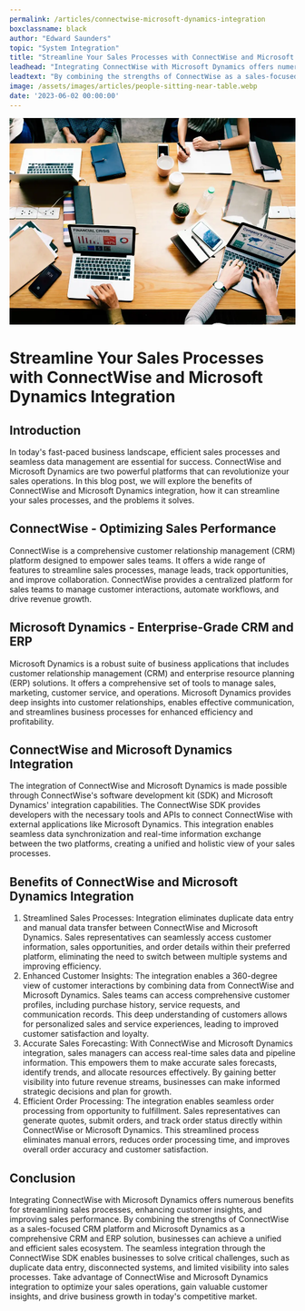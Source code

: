 ```yaml
---
permalink: /articles/connectwise-microsoft-dynamics-integration
boxclassname: black
author: "Edward Saunders"
topic: "System Integration"
title: "Streamline Your Sales Processes with ConnectWise and Microsoft Dynamics Integration"
leadhead: "Integrating ConnectWise with Microsoft Dynamics offers numerous benefits for streamlining sales processes, enhancing customer insights, and improving sales performance"
leadtext: "By combining the strengths of ConnectWise as a sales-focused CRM platform and Microsoft Dynamics as a comprehensive CRM and ERP solution, businesses can achieve a unified and efficient sales ecosystem. The seamless integration through the ConnectWise SDK enables businesses to solve critical challenges, such as duplicate data entry, disconnected systems, and limited visibility into sales processes. Take advantage of ConnectWise and Microsoft Dynamics integration to optimize your sales operations, gain valuable customer insights, and drive business growth in today's competitive market."
image: /assets/images/articles/people-sitting-near-table.webp
date: '2023-06-02 00:00:00'
---
```


<div class="arttext">
  <img src="/assets/images/articles/people-sitting-near-table.webp" alt="office" />
  <h1>Streamline Your Sales Processes with ConnectWise and Microsoft Dynamics Integration</h1>

  <h2>Introduction</h2>
  <p>
    In today's fast-paced business landscape, efficient sales processes and seamless data management are essential for success. ConnectWise and Microsoft Dynamics are two powerful platforms that can revolutionize your sales operations. In this blog post, we will explore the benefits of ConnectWise and Microsoft Dynamics integration, how it can streamline your sales processes, and the problems it solves.
  </p>

  <h2>ConnectWise - Optimizing Sales Performance</h2>
  <p>
    ConnectWise is a comprehensive customer relationship management (CRM) platform designed to empower sales teams. It offers a wide range of features to streamline sales processes, manage leads, track opportunities, and improve collaboration. ConnectWise provides a centralized platform for sales teams to manage customer interactions, automate workflows, and drive revenue growth.
  </p>

  <h2>Microsoft Dynamics - Enterprise-Grade CRM and ERP</h2>
  <p>
    Microsoft Dynamics is a robust suite of business applications that includes customer relationship management (CRM) and enterprise resource planning (ERP) solutions. It offers a comprehensive set of tools to manage sales, marketing, customer service, and operations. Microsoft Dynamics provides deep insights into customer relationships, enables effective communication, and streamlines business processes for enhanced efficiency and profitability.
  </p>

  <h2>ConnectWise and Microsoft Dynamics Integration</h2>
  <p>
    The integration of ConnectWise and Microsoft Dynamics is made possible through ConnectWise's software development kit (SDK) and Microsoft Dynamics' integration capabilities. The ConnectWise SDK provides developers with the necessary tools and APIs to connect ConnectWise with external applications like Microsoft Dynamics. This integration enables seamless data synchronization and real-time information exchange between the two platforms, creating a unified and holistic view of your sales processes.
  </p>

  <h2>Benefits of ConnectWise and Microsoft Dynamics Integration</h2>
  <ol>
    <li>Streamlined Sales Processes: Integration eliminates duplicate data entry and manual data transfer between ConnectWise and Microsoft Dynamics. Sales representatives can seamlessly access customer information, sales opportunities, and order details within their preferred platform, eliminating the need to switch between multiple systems and improving efficiency.</li>
    <li>Enhanced Customer Insights: The integration enables a 360-degree view of customer interactions by combining data from ConnectWise and Microsoft Dynamics. Sales teams can access comprehensive customer profiles, including purchase history, service requests, and communication records. This deep understanding of customers allows for personalized sales and service experiences, leading to improved customer satisfaction and loyalty.</li>
    <li>Accurate Sales Forecasting: With ConnectWise and Microsoft Dynamics integration, sales managers can access real-time sales data and pipeline information. This empowers them to make accurate sales forecasts, identify trends, and allocate resources effectively. By gaining better visibility into future revenue streams, businesses can make informed strategic decisions and plan for growth.</li>
    <li>Efficient Order Processing: The integration enables seamless order processing from opportunity to fulfillment. Sales representatives can generate quotes, submit orders, and track order status directly within ConnectWise or Microsoft Dynamics. This streamlined process eliminates manual errors, reduces order processing time, and improves overall order accuracy and customer satisfaction.</li>
  </ol>

  <h2>Conclusion</h2>
  <p>
    Integrating ConnectWise with Microsoft Dynamics offers numerous benefits for streamlining sales processes, enhancing customer insights, and improving sales performance. By combining the strengths of ConnectWise as a sales-focused CRM platform and Microsoft Dynamics as a comprehensive CRM and ERP solution, businesses can achieve a unified and efficient sales ecosystem. The seamless integration through the ConnectWise SDK enables businesses to solve critical challenges, such as duplicate data entry, disconnected systems, and limited visibility into sales processes. Take advantage of ConnectWise and Microsoft Dynamics integration to optimize your sales operations, gain valuable customer insights, and drive business growth in today's competitive market.
  </p>
</div>